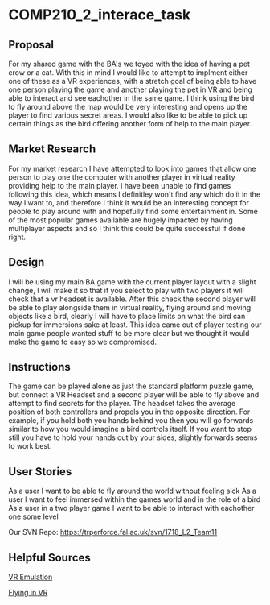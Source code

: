 # COMP210_2_interace_task

## Proposal

For my shared game with the BA's we toyed with the idea of having a pet crow or a cat. With this in mind I would like to attempt to implment either one of these as a VR experiences, with a stretch goal of being able to have one person playing the game and another playing the pet in VR and being able to interact and see eachother in the same game. I think using the bird to fly around above the map would be very interesting and opens up the player to find various secret areas. I would also like to be able to pick up certain things as the bird offering another form of help to the main player.

## Market Research

For my market research I have attempted to look into games that allow one person to play one the computer with another player in virtual reality providing help to the main player. I have been unable to find games following this idea, which means I definitley won't find any which do it in the way I want to, and therefore I think it would be an interesting concept for people to play around with and hopefully find some entertainment in. Some of the most popular games available are hugely impacted by having multiplayer aspects and so I think this could be quite successful if done right.

## Design

I will be using my main BA game with the current player layout with a slight change, I will make it so that if you select to play with two players it will check that a vr headset is available. After this check the second player will be able to play alongside them in virtual reality, flying around and moving objects like a bird, clearly I will have to place limits on what the bird can pickup for immersions sake at least. This idea came out of player testing our main game people wanted stuff to be more clear but we thought it would make the game to easy so we compromised.

## Instructions

The game can be played alone as just the standard platform puzzle game, but connect a VR Headset and a second player will be able to fly above and attempt to find secrets for the player.  The headset takes the average position of both controllers and propels you in the opposite direction. For example, if you hold both you hands behind you then you will go forwards similar to how you would imagine a bird controls itself. If you want to stop still you have to hold your hands out by your sides, slightly forwards seems to work best.

## User Stories

As a user I want to be able to fly around the world without feeling sick
As a user I want to feel immersed within the games world and in the role of a bird
As a user in a two player game I want to be able to interact with eachother one some level

Our SVN Repo: https://trperforce.fal.ac.uk/svn/1718_L2_Team11

## Helpful Sources
[VR Emulation](https://developers.immerseum.io/)

[Flying in VR](https://www.youtube.com/watch?v=cKFcqBQ_lIM)
